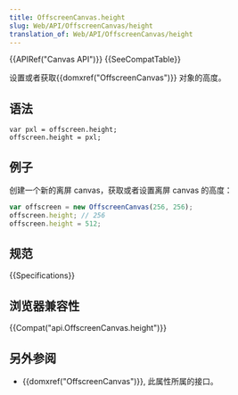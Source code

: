 ```yaml
---
title: OffscreenCanvas.height
slug: Web/API/OffscreenCanvas/height
translation_of: Web/API/OffscreenCanvas/height
---
```

{{APIRef("Canvas API")}} {{SeeCompatTable}}

设置或者获取{{domxref("OffscreenCanvas")}} 对象的高度。

## 语法

```plain
var pxl = offscreen.height;
offscreen.height = pxl;
```

## 例子

创建一个新的离屏 canvas，获取或者设置离屏 canvas 的高度：

```js
var offscreen = new OffscreenCanvas(256, 256);
offscreen.height; // 256
offscreen.height = 512;
```

## 规范

{{Specifications}}

## 浏览器兼容性

{{Compat("api.OffscreenCanvas.height")}}

## 另外参阅

- {{domxref("OffscreenCanvas")}}, 此属性所属的接口。
